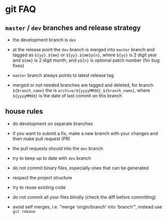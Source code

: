 # git FAQ

## `master` / `dev` branches and release strategy

- the development branch is `dev`
- at the release point the `dev` branch is merged into `master` branch
  and tagged as `${yy}.${mm}` or `${yy}.${mm}p{n}`,
  where `${yy}` is 2 digit year and `${mm}` is 2 digit month,
  and `p${n}` is optional patch number (for bug fixes)
- `master` branch always points to latest release tag

- merged or not needed branches are tagged and deleted,
  for branch `${branch_name}` the is `archive/${yyyyMMdd}_${branch_name}`,
  where `${yyyyMMdd}` is the date of last commit on this branch

## house rules

- do development on separate branches
- if you want to submit a fix,
  make a new branch with your changes and then make pull request (PR)
- the pull requests should into the `dev` branch
- try to keep up to date with `dev` branch

- do not commit binary files, especially ones that can be generated
- respect the project structure
- try to reuse existing code
- do not commit all your files blindly (check the diff before committing)

- avoid self merges, i.e. "merge 'origin/branch' into 'branch'",
  instead use `git rebase`
